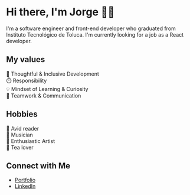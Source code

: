 # Hi there, I'm Jorge 👋🏻

I'm a software engineer and front-end developer who graduated from Instituto Tecnológico de Toluca. I'm currently looking for a job as a React developer. 

## My values

🧠 Thoughtful & Inclusive Development <br />
⏱️ Responsibility <br />
💡 Mindset of Learning & Curiosity  <br />
🙌 Teamwork & Communication <br /> 

## Hobbies

📖 Avid reader <br />
🎸 Musician  <br />
🎨 Enthusiastic Artist <br />
🍵 Tea lover <br />



## Connect with Me

* [Portfolio](https://jasarabia.vercel.app/)
* [LinkedIn](https://www.linkedin.com/in/jorge-arturo-sarabia/)